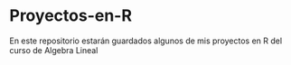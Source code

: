 # Proyectos-en-R
En este repositorio estarán guardados algunos de mis proyectos en R del curso de Algebra Lineal
